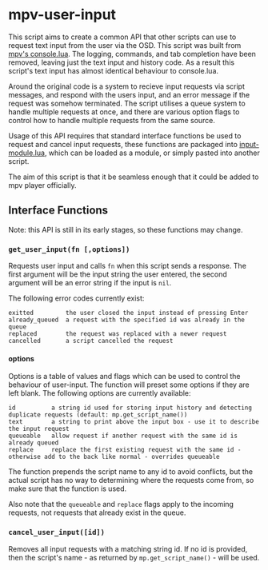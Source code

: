 # mpv-user-input

This script aims to create a common API that other scripts can use to request text input from the user via the OSD.
This script was built from [mpv's console.lua](https://github.com/mpv-player/mpv/blob/7ca14d646c7e405f3fb1e44600e2a67fc4607238/player/lua/console.lua).
The logging, commands, and tab completion have been removed, leaving just the text input and history code.
As a result this script's text input has almost identical behaviour to console.lua.

Around the original code is a system to recieve input requests via script messages, and respond with the users input, and an error message if the request was somehow terminated.
The script utilises a queue system to handle multiple requests at once, and there are various option flags to control how to handle multiple requests from the same source.

Usage of this API requires that standard interface functions be used to request and cancel input requests, these functions are packaged into [input-module.lua](/input-module.lua), which can be loaded as a module, or simply pasted into another script.

The aim of this script is that it be seamless enough that it could be added to mpv player officially.

## Interface Functions
Note: this API is still in its early stages, so these functions may change.

### `get_user_input(fn [,options])`
Requests user input and calls `fn` when this script sends a response.
The first argument will be the input string the user entered, the second argument will be an error string if the input is `nil`.

The following error codes currently exist:

    exitted         the user closed the input instead of pressing Enter
    already_queued  a request with the specified id was already in the queue
    replaced        the request was replaced with a newer request
    cancelled       a script cancelled the request

#### options
Options is a table of values and flags which can be used to control the behaviour of user-input. The function will preset some options if they are left blank.
The following options are currently available:

    id          a string id used for storing input history and detecting duplicate requests (default: mp.get_script_name())
    text        a string to print above the input box - use it to describe the input request
    queueable   allow request if another request with the same id is already queued
    replace     replace the first existing request with the same id - otherwise add to the back like normal - overrides queueable

The function prepends the script name to any id to avoid conflicts, but the actual script has no way to determining where the requests come from,
so make sure that the function is used.

Also note that the `queueable` and `replace` flags apply to the incoming requests, not requests that already exist in the queue.

### `cancel_user_input([id])`
Removes all input requests with a matching string id.
If no id is provided, then the script's name - as returned by `mp.get_script_name()` - will be used.
